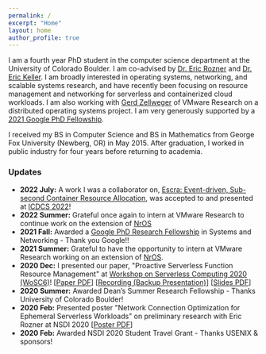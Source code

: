 ```yaml
---
permalink: /
excerpt: "Home"
layout: home
author_profile: true
---
```


I am a fourth year PhD student in the computer science department at the University of Colorado Boulder. I am co-advised by [Dr. Eric Rozner](http://ericrozner.com/) and [Dr. Eric Keller](https://eric-keller.github.io). I am broadly interested in operating systems, networking, and scalable systems research, and have recently been focusing on resource management and networking for serverless and containerized cloud workloads. I am also working with [Gerd Zellweger](https://gerdzellweger.com) of VMware Research on a distributed operating systems project. I am very generously supported by a [2021 Google PhD Fellowship](https://research.google/outreach/phd-fellowship/recipients/).

I received my BS in Computer Science and BS in Mathematics from George Fox University (Newberg, OR) in May 2015. After graduation, I worked in public industry for four years before returning to academia.

### Updates
* **2022 July:** A work I was a collaborator on, [Escra: Event-driven, Sub-second Container Resource Allocation](https://ieeexplore.ieee.org/document/9912180), was accepted to and presented at [ICDCS 2022](https://icdcs2022.icdcs.org/)!
* **2022 Summer:** Grateful once again to intern at VMware Research to continue work on the extension of [NrOS](https://github.com/vmware-labs/node-replicated-kernel)
* **2021 Fall:** Awarded a [Google PhD Research Fellowship](https://research.google/outreach/phd-fellowship/recipients/) in Systems and Networking - Thank you Google!!
* **2021 Summer:** Grateful to have the opportunity to intern at VMware Research working on an extension of [NrOS](https://github.com/vmware-labs/node-replicated-kernel).
* **2020 Dec:** I presented our paper, "Proactive Serverless Function Resource Management" at [Workshop on Serverless Computing 2020 (WoSC6)](https://www.serverlesscomputing.org/wosc6/#p11)! [[Paper PDF](../assets/files/wosc6.pdf)] [[Recording (Backup Presentation)](https://youtu.be/fMQvhkuqnmc)] [[Slides PDF](../assets/files/wosc6_slides.pdf)] 
* **2020 Summer:** Awarded Dean’s Summer Research Fellowship - Thanks University of Colorado Boulder!
* **2020 Feb:** Presented poster "Network Connection Optimization for Ephemeral Serverless Workloads" on preliminary research with Eric Rozner at NSDI 2020 [[Poster PDF](../assets/files/nsdi2020_poster.pdf)]
* **2020 Feb:** Awarded NSDI 2020 Student Travel Grant - Thanks USENIX & sponsors!
